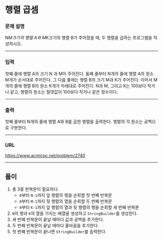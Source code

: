 # 행렬 곱셈

### 문제 설명

N*M크기의 행렬 A와 M*K크기의 행렬 B가 주어졌을 때, 두 행렬을 곱하는 프로그램을 작성하시오.

-----------
### 입력

첫째 줄에 행렬 A의 크기 N 과 M이 주어진다. 둘째 줄부터 N개의 줄에 행렬 A의 원소 M개가 순서대로 주어진다. 그 다음 줄에는 행렬 B의 크기 M과 K가 주어진다. 이어서 M개의 줄에 행렬 B의 원소 K개가 차례대로 주어진다. N과 M, 그리고 K는 100보다 작거나 같고, 행렬의 원소는 절댓값이 100보다 작거나 같은 정수이다.

-----------
### 출력

첫째 줄부터 N개의 줄에 행렬 A와 B를 곱한 행렬을 출력한다. 행렬의 각 원소는 공백으로 구분한다.

-----------
### URL

https://www.acmicpc.net/problem/2740

-----------
## 풀이
1. 총 3중 반복문이 필요하다.
   - `0`부터 `N-1`까지 앞 행렬의 행을 순회할 첫 번째 반복문
   - `0`부터 `M-1`까지 뒷 행렬의 열을 순회할 두 번째 반복문
   - `0`부터 `K-1`까지 앞 행렬의 열과 뒷 행렬의 행을 순회할 세 번째 반복문
2. `N`의 행과 `K`의 열을 가지는 배열을 생성하고 `StringBuilder`를 생성한다.
3. 세 번째 반복문이 끝날 때마다 값과 공백을 추가한다.
4. 두 번째 반복문이 끝날 때마다 줄바꿈을 추가한다.
5. 첫 번째 반복문이 끝나면 `StringBuilder`를 출력한다.